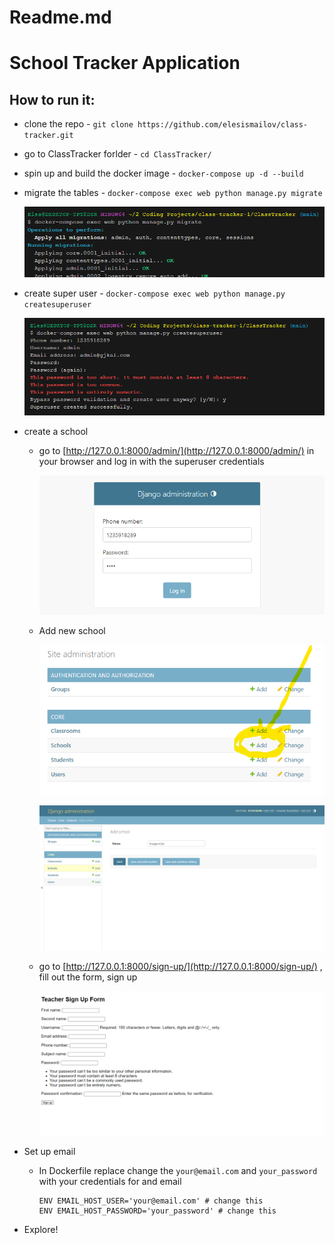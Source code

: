 # Readme.md

# School Tracker Application

## How to run it:

- clone the repo - `git clone https://github.com/elesismailov/class-tracker.git`
- go to ClassTracker forlder - `cd ClassTracker/`
- spin up and build the docker image - `docker-compose up -d --build`
- migrate the tables - `docker-compose exec web python manage.py migrate`
    
    ![Untitled](Readme%20md%20e9ef56d06b614c28bc1ea42d2bfdc393/Untitled.png)
    
- create super user - `docker-compose exec web python manage.py createsuperuser`
    
    ![Untitled](Readme%20md%20e9ef56d06b614c28bc1ea42d2bfdc393/Untitled%201.png)
    
- create a school
    - go to [http://127.0.0.1:8000/admin/](http://127.0.0.1:8000/admin/) in your browser and log in with the superuser credentials
        
        ![Untitled](Readme%20md%20e9ef56d06b614c28bc1ea42d2bfdc393/Untitled%202.png)
        
    - Add new school
        
        ![Untitled](Readme%20md%20e9ef56d06b614c28bc1ea42d2bfdc393/Untitled%203.png)
        
        ![Untitled](Readme%20md%20e9ef56d06b614c28bc1ea42d2bfdc393/Untitled%204.png)
        
    - go to [http://127.0.0.1:8000/sign-up/](http://127.0.0.1:8000/sign-up/) , fill out the form, sign up
        
        ![Untitled](Readme%20md%20e9ef56d06b614c28bc1ea42d2bfdc393/Untitled%205.png)
        
- Set up email
    - In Dockerfile replace change the `your@email.com` and `your_password` with your credentials for and email
        
        ```docker
        ENV EMAIL_HOST_USER='your@email.com' # change this
        ENV EMAIL_HOST_PASSWORD='your_password' # change this
        ```
        
- Explore!